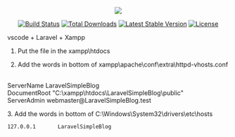 <p align="center"><img src="https://laravel.com/assets/img/components/logo-laravel.svg"></p>

<p align="center">
<a href="https://travis-ci.org/laravel/framework"><img src="https://travis-ci.org/laravel/framework.svg" alt="Build Status"></a>
<a href="https://packagist.org/packages/laravel/framework"><img src="https://poser.pugx.org/laravel/framework/d/total.svg" alt="Total Downloads"></a>
<a href="https://packagist.org/packages/laravel/framework"><img src="https://poser.pugx.org/laravel/framework/v/stable.svg" alt="Latest Stable Version"></a>
<a href="https://packagist.org/packages/laravel/framework"><img src="https://poser.pugx.org/laravel/framework/license.svg" alt="License"></a>
</p>

vscode + Laravel + Xampp

1. Put the file in the xampp\htdocs

2. Add the words in bottom of xampp\apache\conf\extra\httpd-vhosts.conf
<p>
<VirtualHost *:80> <br>
    ServerName LaravelSimpleBlog <br>
    DocumentRoot "C:\xampp\htdocs\LaravelSimpleBlog\public"<br>
    ServerAdmin webmaster@LaravelSimpleBlog.test <br>
</VirtualHost>
</p>
3. Add the words in bottom of C:\Windows\System32\drivers\etc\hosts

    127.0.0.1       LaravelSimpleBlog
    
    
